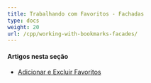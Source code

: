 ```yaml
---
title: Trabalhando com Favoritos - Fachadas
type: docs
weight: 20
url: /cpp/working-with-bookmarks-facades/
---
```


#### **Artigos nesta seção**

- [Adicionar e Excluir Favoritos](/pdf/cpp/add-and-delete-bookmarks/)